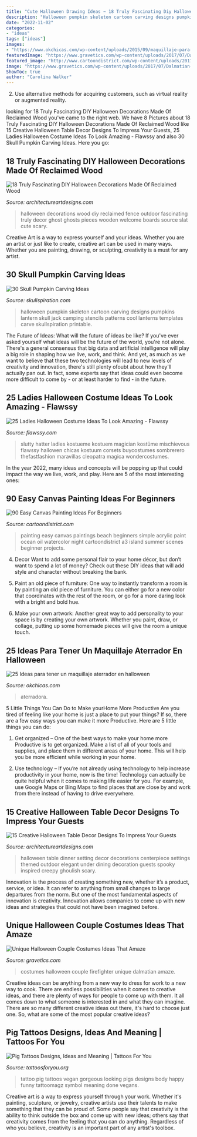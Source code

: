 ```yaml
---
title: "Cute Halloween Drawing Ideas ~ 18 Truly Fascinating Diy Halloween Decorations Made Of Reclaimed Wood"
description: "Halloween pumpkin skeleton cartoon carving designs pumpkins lantern skull jack camping stencils patterns cool lanterns templates carve skullspiration printable"
date: "2022-11-02"
categories:
- "ideas"
tags: ["ideas"]
images:
- "https://www.okchicas.com/wp-content/uploads/2015/09/maquillaje-para-halloween-20.jpg"
featuredImage: "https://www.gravetics.com/wp-content/uploads/2017/07/Dalmatian-Firefighter.jpg"
featured_image: "http://www.cartoondistrict.com/wp-content/uploads/2017/06/Easy-Canvas-Painting-Ideas-For-Beginners17-1.jpg"
image: "https://www.gravetics.com/wp-content/uploads/2017/07/Dalmatian-Firefighter.jpg"
ShowToc: true
author: "Carolina Walker"
---
```



2. Use alternative methods for acquiring customers, such as virtual reality or augmented reality.

	

		
looking for 18 Truly Fascinating DIY Halloween Decorations Made Of Reclaimed Wood you've came to the right web. We have 8 Pictures about 18 Truly Fascinating DIY Halloween Decorations Made Of Reclaimed Wood like 15 Creative Halloween Table Decor Designs To Impress Your Guests, 25 Ladies Halloween Costume Ideas To Look Amazing - Flawssy and also 30 Skull Pumpkin Carving Ideas. Here you go:
		
    
## 18 Truly Fascinating DIY Halloween Decorations Made Of Reclaimed Wood

<img loading=lazy src="http://www.architectureartdesigns.com/wp-content/uploads/2016/09/9-8.jpg" onerror="this.onerror=null;this.src='https://tse4.mm.bing.net/th?id=OIP.MkHW-hO0ZQ2iNMTEMF1dVwHaNI&amp;pid=15.1';" alt="18 Truly Fascinating DIY Halloween Decorations Made Of Reclaimed Wood">

_Source: architectureartdesigns.com_

>halloween decorations wood diy reclaimed fence outdoor fascinating truly decor ghost ghosts pieces wooden welcome boards source slat cute scary. 

	

Creative Art is a way to express yourself and your ideas. Whether you are an artist or just like to create, creative art can be used in many ways. Whether you are painting, drawing, or sculpting, creativity is a must for any artist.

    
## 30 Skull Pumpkin Carving Ideas

<img loading=lazy src="http://www.skullspiration.com/wp-content/uploads/2013/10/skeleton-and-cartoon-halloween-pumpkin.jpg" onerror="this.onerror=null;this.src='https://tse1.mm.bing.net/th?id=OIP.gvKRNJcSsqseDbcta_S-fwHaE7&amp;pid=15.1';" alt="30 Skull Pumpkin Carving Ideas">

_Source: skullspiration.com_

>halloween pumpkin skeleton cartoon carving designs pumpkins lantern skull jack camping stencils patterns cool lanterns templates carve skullspiration printable. 

	

The Future of Ideas: What will the future of ideas be like?
If you've ever asked yourself what ideas will be the future of the world, you're not alone. There's a general consensus that big data and artificial intelligence will play a big role in shaping how we live, work, and think. And yet, as much as we want to believe that these two technologies will lead to new levels of creativity and innovation, there's still plenty ofoubt about how they'll actually pan out. In fact, some experts say that ideas could even become more difficult to come by - or at least harder to find - in the future.

    
## 25 Ladies Halloween Costume Ideas To Look Amazing - Flawssy

<img loading=lazy src="https://www.flawssy.com/wp-content/uploads/2016/05/slutty-halloween-costumes-Halloween-party-costume-ideas.jpg" onerror="this.onerror=null;this.src='https://tse2.mm.bing.net/th?id=OIP.VVCkYU8iSCaCyBbt8heTYAHaRc&amp;pid=15.1';" alt="25 Ladies Halloween Costume Ideas To Look Amazing - Flawssy">

_Source: flawssy.com_

>slutty hatter ladies kostueme kostuem magician kostüme mischievous flawssy hallowen chicas kostuum corsets buycostumes sombrerero thefastfashion maravillas cleopatra magica wondercostumes. 

	

In the year 2022, many ideas and concepts will be popping up that could impact the way we live, work, and play. Here are 5 of the most interesting ones:

    
## 90 Easy Canvas Painting Ideas For Beginners

<img loading=lazy src="http://www.cartoondistrict.com/wp-content/uploads/2017/06/Easy-Canvas-Painting-Ideas-For-Beginners17-1.jpg" onerror="this.onerror=null;this.src='https://tse2.mm.bing.net/th?id=OIP.vvkeAUxQvgkUVSxEPgOckQHaJ4&amp;pid=15.1';" alt="90 Easy Canvas Painting Ideas For Beginners">

_Source: cartoondistrict.com_

>painting easy canvas paintings beach beginners simple acrylic paint ocean oil watercolor night cartoondistrict a3 island summer scenes beginner projects. 

	

4. Decor
Want to add some personal flair to your home décor, but don’t want to spend a lot of money? Check out these DIY ideas that will add style and character without breaking the bank.
1. Paint an old piece of furniture: One way to instantly transform a room is by painting an old piece of furniture. You can either go for a new color that coordinates with the rest of the room, or go for a more daring look with a bright and bold hue.

2. Make your own artwork: Another great way to add personality to your space is by creating your own artwork. Whether you paint, draw, or collage, putting up some homemade pieces will give the room a unique touch.


    
## 25 Ideas Para Tener Un Maquillaje Aterrador En Halloween

<img loading=lazy src="https://www.okchicas.com/wp-content/uploads/2015/09/maquillaje-para-halloween-20.jpg" onerror="this.onerror=null;this.src='https://tse1.mm.bing.net/th?id=OIP.bSxIcg6t2YV4H4m8poGueAHaMj&amp;pid=15.1';" alt="25 Ideas para tener un maquillaje aterrador en halloween">

_Source: okchicas.com_

>aterradora. 

	

5 Little Things You Can Do to Make yourHome More Productive
Are you tired of feeling like your home is just a place to put your things? If so, there are a few easy ways you can make it more Productive. Here are 5 little things you can do:
1. Get organized – One of the best ways to make your home more Productive is to get organized. Make a list of all of your tools and supplies, and place them in different areas of your home. This will help you be more efficient while working in your home.

2. Use technology – If you’re not already using technology to help increase productivity in your home, now is the time! Technology can actually be quite helpful when it comes to making life easier for you. For example, use Google Maps or Bing Maps to find places that are close by and work from there instead of having to drive everywhere.


    
## 15 Creative Halloween Table Decor Designs To Impress Your Guests

<img loading=lazy src="https://www.architectureartdesigns.com/wp-content/uploads/2015/09/982-630x473.jpg" onerror="this.onerror=null;this.src='https://tse3.mm.bing.net/th?id=OIP.rBufs-SCGqjEUiUvWgF7eAHaFj&amp;pid=15.1';" alt="15 Creative Halloween Table Decor Designs To Impress Your Guests">

_Source: architectureartdesigns.com_

>halloween table dinner setting decor decorations centerpiece settings themed outdoor elegant under dining decoration guests spooky inspired creepy ghoulish scary. 

	

Innovation is the process of creating something new, whether it’s a product, service, or idea. It can refer to anything from small changes to large departures from the norm. But one of the most fundamental aspects of innovation is creativity. Innovation allows companies to come up with new ideas and strategies that could not have been imagined before.

    
## Unique Halloween Couple Costumes Ideas That Amaze

<img loading=lazy src="https://www.gravetics.com/wp-content/uploads/2017/07/Dalmatian-Firefighter.jpg" onerror="this.onerror=null;this.src='https://tse3.mm.bing.net/th?id=OIP.2GyKmF6GvnY-WS6n4MIymwHaJ4&amp;pid=15.1';" alt="Unique Halloween Couple Costumes Ideas That Amaze">

_Source: gravetics.com_

>costumes halloween couple firefighter unique dalmatian amaze. 

	

Creative ideas can be anything from a new way to dress for work to a new way to cook. There are endless possibilities when it comes to creative ideas, and there are plenty of ways for people to come up with them. It all comes down to what someone is interested in and what they can imagine. There are so many different creative ideas out there, it's hard to choose just one. So, what are some of the most popular creative ideas?

    
## Pig Tattoos Designs, Ideas And Meaning | Tattoos For You

<img loading=lazy src="https://www.tattoosforyou.org/wp-content/uploads/2016/02/Pig-Tattoo-Ideas.jpg" onerror="this.onerror=null;this.src='https://tse3.mm.bing.net/th?id=OIP.fI0XkEjYtIwPH3BBcMYpMwHaJ4&amp;pid=15.1';" alt="Pig Tattoos Designs, Ideas and Meaning | Tattoos For You">

_Source: tattoosforyou.org_

>tattoo pig tattoos vegan gorgeous looking pigs designs body happy funny tattoomagz symbol meaning done vegans. 

	

Creative art is a way to express yourself through your work. Whether it's painting, sculpture, or jewelry, creative artists use their talents to make something that they can be proud of. Some people say that creativity is the ability to think outside the box and come up with new ideas; others say that creativity comes from the feeling that you can do anything. Regardless of who you believe, creativity is an important part of any artist's toolbox.

